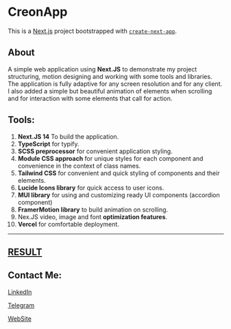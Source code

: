 
# CreonApp

This is a [Next.js](https://nextjs.org/) project bootstrapped with [`create-next-app`](https://github.com/vercel/next.js/tree/canary/packages/create-next-app).

## About 

A simple web application using **Next.JS** to demonstrate my project structuring, motion designing and working with some tools and libraries. 
The application is fully adaptive for any screen resolution and for any client. I also added a simple but beautiful animation of elements when scrolling and for interaction with some elements that call for action.


## Tools:

1. **Next.JS 14** To build the application.
2. **TypeScript** for typify.
3. **SCSS preprocessor** for convenient application styling.
4. **Module CSS approach** for unique styles for each component and convenience in the context of class names.
5. **Tailwind CSS** for convenient and quick styling of components and their elements.
6. **Lucide Icons library** for quick access to user icons.
7. **MUI library** for using and customizing ready UI components (accordion component)
8. **FramerMotion library** to build animation on scrolling.
9. Nex.JS video, image and font **optimization features**.
10. **Vercel** for comfortable deployment.

---

## [**RESULT**](https://creon-app-eosin.vercel.app/)


## Contact Me:

[LinkedIn](https://www.linkedin.com/in/dmytro-dziubenko-a7285420b/)

[Telegram](https://t.me/dmitriyyyfeedback_bot)

[WebSite](https://benko-cv.vercel.app/write-me)
